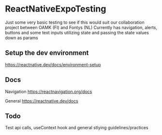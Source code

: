 # ReactNativeExpoTesting
Just some very basic testing to see if this would suit our collaboration project between OAMK (FI) and Fontys (NL)
Currently has navigation, alerts, buttons and some text inputs utilizing state and passing the state values down as params

## Setup the dev environment
https://reactnative.dev/docs/environment-setup

## Docs

Navigation https://reactnavigation.org/docs

General https://reactnative.dev/docs

## Todo
Test api calls, useContext hook and general stlying guidelines/practices
